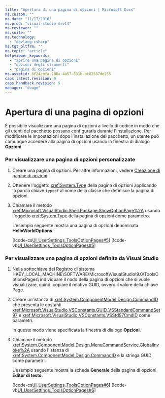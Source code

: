 ```yaml
---
title: "Apertura di una pagina di opzioni | Microsoft Docs"
ms.custom: ""
ms.date: "11/17/2016"
ms.prod: "visual-studio-dev14"
ms.reviewer: ""
ms.suite: ""
ms.technology: 
  - "devlang-csharp"
ms.tgt_pltfrm: ""
ms.topic: "article"
helpviewer_keywords: 
  - "aprire una pagina di opzioni"
  - "opzioni degli strumenti"
  - "pagina di opzioni"
ms.assetid: 6f24cbfa-288a-4a57-831b-bc82587de255
caps.latest.revision: 9
caps.handback.revision: 9
manager: "douge"
---
```

# Apertura di una pagina di opzioni
È possibile visualizzare una pagina di opzioni a livello di codice in modo che gli utenti del pacchetto possano configurarla durante l'installazione. Per modificare le impostazioni dopo l'installazione del pacchetto, un utente può comunque accedere alla pagina di opzioni usando la finestra di dialogo **Opzioni**.  
  
### Per visualizzare una pagina di opzioni personalizzate  
  
1.  Creare una pagina di opzioni. Per altre informazioni, vedere [Creazione di pagine di opzioni](../extensibility/internals/creating-options-pages.md).  
  
2.  Ottenere l'oggetto <xref:System.Type> della pagina di opzioni applicando la parola chiave `typeof` al nome della classe che definisce la pagina di opzioni.  
  
3.  Chiamare il metodo <xref:Microsoft.VisualStudio.Shell.Package.ShowOptionPage%2A> usando l'oggetto <xref:System.Type> della pagina di opzioni come parametro.  
  
     L'esempio seguente mostra una pagina di opzioni denominata **HelloWorldOptions**.  
  
     [!code-cs[UI_UserSettings_ToolsOptionPages#5](../misc/codesnippet/CSharp/opening-an-options-page_1.cs)]
     [!code-vb[UI_UserSettings_ToolsOptionPages#5](../misc/codesnippet/VisualBasic/opening-an-options-page_1.vb)]  
  
### Per visualizzare una pagina di opzioni definita da Visual Studio  
  
1.  Nella sottochiave del Registro di sistema HKEY\_LOCAL\_MACHINE\\SOFTWARE\\Microsoft\\VisualStudio\\9.0\\ToolsOptionsPages\\ individuare il nodo della pagina di opzioni che si vuole visualizzare, quindi copiare il relativo GUID, ovvero il valore della chiave Page.  
  
2.  Creare un'istanza di <xref:System.ComponentModel.Design.CommandID> che presenta le costanti <xref:Microsoft.VisualStudio.VSConstants.GUID_VSStandardCommandSet97> e <xref:Microsoft.VisualStudio.VSConstants.VSStd97CmdID> come parametri.  
  
     In questo modo viene specificata la finestra di dialogo **Opzioni**.  
  
3.  Chiamare il metodo <xref:System.ComponentModel.Design.MenuCommandService.GlobalInvoke%2A> usando l'istanza di <xref:System.ComponentModel.Design.CommandID> e la stringa GUID come parametri.  
  
     L'esempio seguente mostra la scheda **Generale** della pagina di opzioni **Editor di testo**.  
  
     [!code-cs[UI_UserSettings_ToolsOptionPages#6](../misc/codesnippet/CSharp/opening-an-options-page_2.cs)]
     [!code-vb[UI_UserSettings_ToolsOptionPages#6](../misc/codesnippet/VisualBasic/opening-an-options-page_2.vb)]